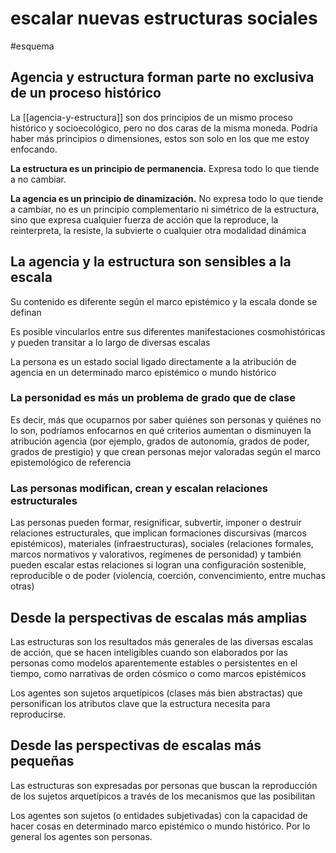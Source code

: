 # escalar nuevas estructuras sociales
#esquema

## Agencia y estructura forman parte no exclusiva de un proceso histórico

La [[agencia-y-estructura]] son dos principios de un mismo proceso histórico y socioecológico, pero no dos caras de la misma moneda. Podría haber más principios o dimensiones, estos son solo en los que me estoy enfocando.

**La estructura es un principio de permanencia.** Expresa todo lo que tiende a no cambiar.

**La agencia es un principio de dinamización.** No expresa todo lo que tiende a cambiar, no es un principio complementario ni simétrico de la estructura, sino que expresa cualquier fuerza de acción que la reproduce, la reinterpreta, la resiste, la subvierte o cualquier otra modalidad dinámica

## La agencia y la estructura son sensibles a la escala

Su contenido es diferente según el marco epistémico y la escala donde se definan

Es posible vincularlos entre sus diferentes manifestaciones cosmohistóricas y pueden transitar a lo largo de diversas escalas

La persona es un estado social ligado directamente a la atribución de agencia en un determinado marco epistémico o mundo histórico

### La personidad es más un problema de grado que de clase
Es decir, más que ocuparnos por saber quiénes son personas y quiénes no lo son, podríamos enfocarnos en qué criterios aumentan o disminuyen la atribución agencia (por ejemplo, grados de autonomía, grados de poder, grados de prestigio) y que crean personas mejor valoradas según el marco epistemológico de referencia

### Las personas modifican, crean y escalan relaciones estructurales
Las personas pueden formar, resignificar, subvertir, imponer o destruir relaciones estructurales, que implican formaciones discursivas (marcos epistémicos), materiales (infraestructuras), sociales (relaciones formales, marcos normativos y valorativos, regímenes de personidad) y también pueden escalar estas relaciones si logran una configuración sostenible, reproducible o de poder (violencia, coerción, convencimiento, entre muchas otras)

## Desde la perspectivas de escalas más amplias

Las estructuras son los resultados más generales de las diversas escalas de acción, que se hacen inteligibles cuando son elaborados por las personas como modelos aparentemente estables o persistentes en el tiempo, como narrativas de orden cósmico o como marcos epistémicos

Los agentes son sujetos arquetípicos (clases más bien abstractas) que personifican los atributos clave que la estructura necesita para reproducirse.

## Desde las perspectivas de escalas más pequeñas
Las estructuras son expresadas por personas que buscan la reproducción de los sujetos arquetípicos a través de los mecanismos que las posibilitan

Los agentes son sujetos (o entidades subjetivadas) con la capacidad de hacer cosas en determinado marco epistémico o mundo histórico. Por lo general los agentes son personas.

